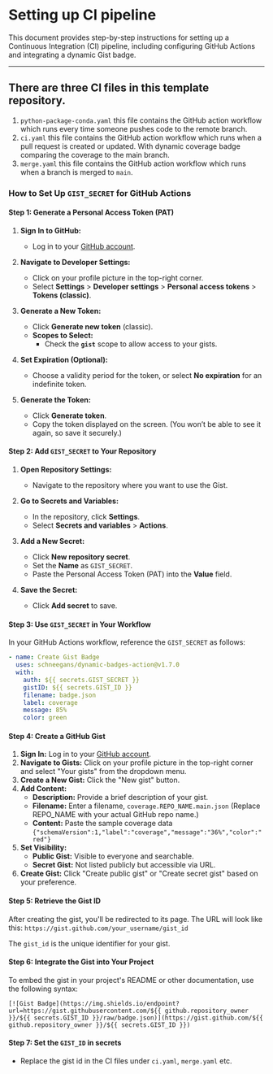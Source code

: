 # Setting up CI pipeline

This document provides step-by-step instructions for setting up a Continuous Integration (CI) pipeline, including configuring GitHub Actions and integrating a dynamic Gist badge.

---

## There are three CI files in this template repository.

1. `python-package-conda.yaml` this file contains the GitHub action workflow which runs every time someone pushes code to the remote branch.
2. `ci.yaml` this file contains the GitHub action workflow which runs when a pull request is created or updated. With dynamic coverage badge comparing the coverage to the main branch.
3. `merge.yaml` this file contains the GitHub action workflow which runs when a branch is merged to `main`.

### How to Set Up `GIST_SECRET` for GitHub Actions

#### Step 1: Generate a Personal Access Token (PAT)

1. **Sign In to GitHub:**
   - Log in to your [GitHub account](https://github.com/).

2. **Navigate to Developer Settings:**
   - Click on your profile picture in the top-right corner.
   - Select **Settings** > **Developer settings** > **Personal access tokens** > **Tokens (classic)**.

3. **Generate a New Token:**
   - Click **Generate new token** (classic).
   - **Scopes to Select:**
     - Check the **`gist`** scope to allow access to your gists.

4. **Set Expiration (Optional):**
   - Choose a validity period for the token, or select **No expiration** for an indefinite token.

5. **Generate the Token:**
   - Click **Generate token**.
   - Copy the token displayed on the screen. (You won’t be able to see it again, so save it securely.)


#### Step 2: Add `GIST_SECRET` to Your Repository

1. **Open Repository Settings:**
   - Navigate to the repository where you want to use the Gist.

2. **Go to Secrets and Variables:**
   - In the repository, click **Settings**.
   - Select **Secrets and variables** > **Actions**.

3. **Add a New Secret:**
   - Click **New repository secret**.
   - Set the **Name** as `GIST_SECRET`.
   - Paste the Personal Access Token (PAT) into the **Value** field.

4. **Save the Secret:**
   - Click **Add secret** to save.


#### Step 3: Use `GIST_SECRET` in Your Workflow

In your GitHub Actions workflow, reference the `GIST_SECRET` as follows:

```yaml
- name: Create Gist Badge
  uses: schneegans/dynamic-badges-action@v1.7.0
  with:
    auth: ${{ secrets.GIST_SECRET }}
    gistID: ${{ secrets.GIST_ID }}
    filename: badge.json
    label: coverage
    message: 85%
    color: green
```


#### Step 4: Create a GitHub Gist

1. **Sign In:** Log in to your [GitHub account](https://github.com/).
2. **Navigate to Gists:** Click on your profile picture in the top-right corner and select "Your gists" from the dropdown menu.
3. **Create a New Gist:** Click the "New gist" button.
4. **Add Content:**
   - **Description:** Provide a brief description of your gist.
   - **Filename:** Enter a filename, `coverage.REPO_NAME.main.json` (Replace REPO_NAME with your actual GitHub repo name.)
   - **Content:** Paste the sample coverage data `{"schemaVersion":1,"label":"coverage","message":"36%","color":"red"}`
5. **Set Visibility:**
   - **Public Gist:** Visible to everyone and searchable.
   - **Secret Gist:** Not listed publicly but accessible via URL.
6. **Create Gist:** Click "Create public gist" or "Create secret gist" based on your preference.

#### Step 5: Retrieve the Gist ID

After creating the gist, you'll be redirected to its page. The URL will look like this:
`https://gist.github.com/your_username/gist_id`

The `gist_id` is the unique identifier for your gist.

#### Step 6: Integrate the Gist into Your Project


To embed the gist in your project's README or other documentation, use the following syntax:

```
[![Gist Badge](https://img.shields.io/endpoint?url=https://gist.githubusercontent.com/${{ github.repository_owner }}/${{ secrets.GIST_ID }}/raw/badge.json)](https://gist.github.com/${{ github.repository_owner }}/${{ secrets.GIST_ID }})
```

#### Step 7: Set the `GIST_ID` in secrets

* Replace the gist id in the CI files under `ci.yaml`, `merge.yaml` etc.
